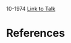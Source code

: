 

10-1974
[Link to Talk](https://www.churchofjesuschrist.org/study/general-conference/1974/10/saturday-afternoon-session?lang=eng)



# References
